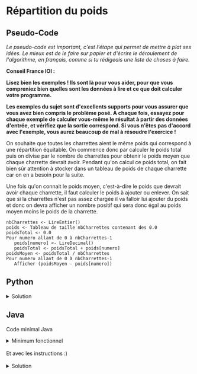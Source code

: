 # Répartition du poids

## Pseudo-Code

_Le pseudo-code est important, c'est l'étape qui permet de mettre à plat ses idées. Le mieux est de le faire sur papier et d'écrire le déroulement de l'algorithme, en français, comme si tu rédigeais une liste de choses à faire._

**Conseil France IOI :**

**Lisez bien les exemples ! Ils sont là pour vous aider, pour que vous compreniez bien quelles sont les données à lire et ce que doit calculer votre programme.**

**Les exemples du sujet sont d'excellents supports pour vous assurer que vous avez bien compris le problème posé. À chaque fois, essayez pour chaque exemple de calculer vous-même le résultat à partir des données d'entrée, et vérifiez que la sortie correspond. Si vous n'êtes pas d'accord avec l'exemple, vous aurez beaucoup de mal à résoudre l'exercice !**

 On souhaite que toutes les charrettes aient le même poids qui correspond à une répartition équitable. On commence donc par calculer le poids total puis on divise par le nombre de charrettes pour obtenir le poids moyen que chaque charrette devrait avoir. Pendant qu'on calcul ce poids total, on fait bien sûr attention à stocker dans un tableau de poids de chaque charrette car on en a besoin pour la suite.

Une fois qu'on connait le poids moyen, c'est-à-dire le poids que devrait avoir chaque charrette, il faut calculer le poids à ajouter ou enlever. On sait que si la charrettes n'est pas assez chargée il va falloir lui ajouter du poids et donc on devra afficher un nombre positif qui sera donc égal au poids moyen moins le poids de la charrette. 

```
nbCharrettes <- LireEntier()
poids <- Tableau de taille nbCharrettes contenant des 0.0
poidsTotal <- 0.0
Pour numero allant de 0 à nbCharrettes-1
   poids[numero] <- LireDecimal()
   poidsTotal <- poidsTotal + poids[numero]
poidsMoyen <- poidsTotal / nbCharrettes
Pour numero allant de 0 à nbCharrettes-1
   Afficher (poidsMoyen - poids[numero])
```

## Python

<details>
  <summary>Solution</summary>

```Python
nbCharrettes = int(input())
poids = [0.0] * nbCharrettes
poidsTotal = 0.0
for numero in range(nbCharrettes):
   poids[numero] = float(input())
   poidsTotal = poidsTotal + poids[numero]
poidsMoyen = poidsTotal / nbCharrettes
for numero in range(nbCharrettes):
   print(poidsMoyen - poids[numero])
```

</details>

## Java

Code minimal Java

<details>
  <summary>Minimum fonctionnel</summary>

```Java
  class Main {
    public static void main(String[] args) {
      // ton code ici
    }
  }
```

</details>

</br>
Et avec les instructions :)
</br>
</br>

<details>
  <summary>Solution</summary>


```Java
import algorea.Scanner;
class Main
{
   public static void main(String[] args)
   {
      Scanner entrée = new Scanner(System.in);
      int nbCharrettes = entrée.nextInt();
      double[] poids = new double[nbCharrettes];
       
      double poidsTotal = 0.0;
      for (int numero = 0; numero < nbCharrettes; numero = numero + 1)
      {
         poids[numero] = entrée.nextDouble();
         poidsTotal = poidsTotal + poids[numero];
      }
       
      double poidsMoyen = poidsTotal / nbCharrettes;
       
      for (int numero = 0; numero < nbCharrettes; numero = numero + 1)
      {
         System.out.println(poidsMoyen - poids[numero]);
      }
   }
}
```

</details>
